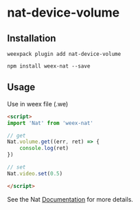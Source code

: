 # nat-device-volume

## Installation
```
weexpack plugin add nat-device-volume
```

```
npm install weex-nat --save
```

## Usage

Use in weex file (.we)

```html
<script>
import 'Nat' from 'weex-nat'

// get
Nat.volume.get((err, ret) => {
    console.log(ret)
})

// set
Nat.video.set(0.5)

</script>
```

See the Nat [Documentation](http://natjs.com/) for more details.
